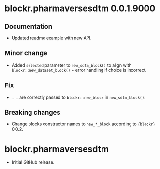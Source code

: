 # blockr.pharmaversesdtm 0.0.1.9000

## Documentation
- Updated readme example with new API.

## Minor change
- Added `selected` parameter to `new_sdtm_block()` to align with `blockr::new_dataset_block()` + error handling if choice is incorrect.

## Fix
- `...` are correctly passed to `blockr::new_block` in `new_sdtm_block()`.

## Breaking changes
- Change blocks constructor names to `new_*_block` according to `{blockr}` 0.0.2.

# blockr.pharmaversesdtm

* Initial GitHub release.
